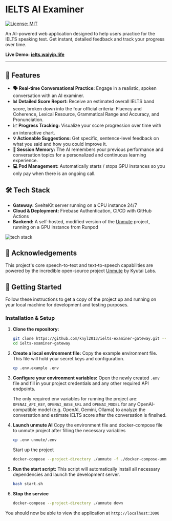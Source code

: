 # IELTS AI Examiner

[![License: MIT](https://img.shields.io/badge/License-MIT-yellow.svg)](https://opensource.org/licenses/MIT)

An AI-powered web application designed to help users practice for the IELTS speaking test. Get instant, detailed feedback and track your progress over time.

**Live Demo:** **[ielts.waiyip.life](https://ielts.waiyip.life)**

---

## 🌟 Features

*   **🗣️ Real-time Conversational Practice:** Engage in a realistic, spoken conversation with an AI examiner.
*   **📊 Detailed Score Report:** Receive an estimated overall IELTS band score, broken down into the four official criteria: Fluency and Coherence, Lexical Resource, Grammatical Range and Accuracy, and Pronunciation.
*   **📈 Progress Tracking:** Visualize your score progression over time with an interactive chart.
*   **💡 Actionable Suggestions:** Get specific, sentence-level feedback on what you said and how you could improve it.
*   **🧠 Session Memory:** The AI remembers your previous performance and conversation topics for a personalized and continuous learning experience.
*   **💻 Pod Management:** Automatically starts / stops GPU instances so you only pay when there is an ongoing call.

## 🛠️ Tech Stack

*   **Gateway:** SvelteKit server running on a CPU instance 24/7
*   **Cloud & Deployment:** Firebase Authentication, CI/CD with GitHub Actions
*   **Backend:** A self-hosted, modified version of the [Unmute](https://github.com/kyutai-labs/unmute) project, running on a GPU instance from Runpod

![tech stack](./techstack.png)

## 🙏 Acknowledgements

This project's core speech-to-text and text-to-speech capabilities are powered by the incredible open-source project [Unmute](https://github.com/kyutai-labs/unmute) by Kyutai Labs. 

## 🚀 Getting Started

Follow these instructions to get a copy of the project up and running on your local machine for development and testing purposes.


### Installation & Setup

1.  **Clone the repository:**
    ```bash
    git clone https://github.com/knyl2013/ielts-examiner-gateway.git --recurse-submodules
    cd ielts-examiner-gateway
    ```

2.  **Create a local environment file:**
    Copy the example environment file. This file will hold your secret keys and configuration.
    ```bash
    cp .env.example .env
    ```

3.  **Configure your environment variables:**
    Open the newly created `.env` file and fill in your project credentials and any other required API endpoints.
    
    The only required env variables for running the project are: `OPENAI_API_KEY`, `OPENAI_BASE_URL` and `OPENAI_MODEL` for any OpenAI-compatible model (e.g. OpenAI, Gemini, Ollama) to analyze the conversation and estimate IELTS score after the conversation is finsihed.

4. **Launch unmute AI**
    Copy the environment file and docker-compose file to unmute project after filling the necessary variables
    ```bash
    cp .env unmute/.env
    ```

    Start up the project
    ```bash
    docker-compose --project-directory ./unmute -f ./docker-compose-unmute.yaml up -d --build
    ```

5.  **Run the start script:**
    This script will automatically install all necessary dependencies and launch the development server.
    ```bash
    bash start.sh
    ```

6. **Stop the service**
    ```bash
    docker-compose --project-directory ./unmute down
    ```

You should now be able to view the application at `http://localhost:3000`
